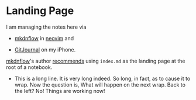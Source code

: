 # Landing Page

I am managing the notes here via

- [mkdnflow][mkdnflow] in [neovim][neovim]
  and

- [GitJournal][GitJournal] on my iPhone.

[mkdnflow][mkdnflow]'s author
[recommends][start] using `index.md` as the
landing page at the root of a notebook.

- This is a long line. It is very long
  indeed. So long, in fact, as to cause it
  to wrap. Now the question is, What will
  happen on the next wrap. Back to the left?
  No! Things are working now!

[mkdnflow]: https://github.com/jakewvincent/mkdnflow.nvim
[neovim]: https://neovim.io
[GitJournal]: https://gitjournal.io
[start]: https://github.com/jakewvincent/mkdnflow.nvim?tab=readme-ov-file#-starting-a-notebook

<!-- EOF -->
